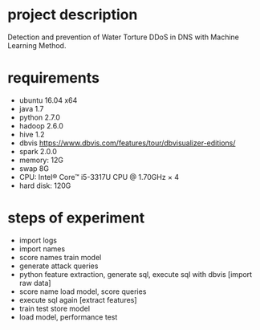 # project description
Detection and prevention of Water Torture DDoS in DNS with Machine Learning Method.

# requirements
- ubuntu 16.04 x64
- java 1.7
- python 2.7.0
- hadoop 2.6.0
- hive 1.2
- dbvis https://www.dbvis.com/features/tour/dbvisualizer-editions/
- spark 2.0.0
- memory: 12G
- swap 8G
- CPU: Intel® Core™ i5-3317U CPU @ 1.70GHz × 4
- hard disk: 120G
# steps of experiment
- import logs
- import names
- score names train model
- generate attack queries
- python feature extraction, generate sql, execute sql with dbvis [import raw data]
- score name load model, score queries
- execute sql again [extract features]
- train test store model
- load model, performance test
